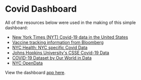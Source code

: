 # Covid Dashboard

All of the resources below were used in the making of this simple dashboard:

<ul>
  <li><a href="https://github.com/nytimes/covid-19-data" target="_blank">New York Times (NYT) Covid-19 data in the United States</a></li>
  <li><a href="https://github.com/BloombergGraphics/covid-vaccine-tracker-data" target="_blank">Vaccine tracking information from Bloomberg</a></li>
  <li><a href="https://github.com/nychealth/coronavirus-data" target="_blank">NYC Health: NYC specific Covid Data</a></li>
  <li><a href="https://github.com/CSSEGISandData/COVID-19" target="_blank">Johns Hopkins University's CSSE Covid-19 Data</a></li>
  <li><a href="https://github.com/owid/covid-19-data" target="_blank">COVID-19 Dataset by Our World in Data</a></li>
  <li><a href="https://opendata.cityofnewyork.us/" target="_blank">NYC OpenData</a></li>
</ul>


View the dashboard <a href="https://share.streamlit.io/xyjiang970/covid_dashboard/main" target="_blank">app here</a>.
